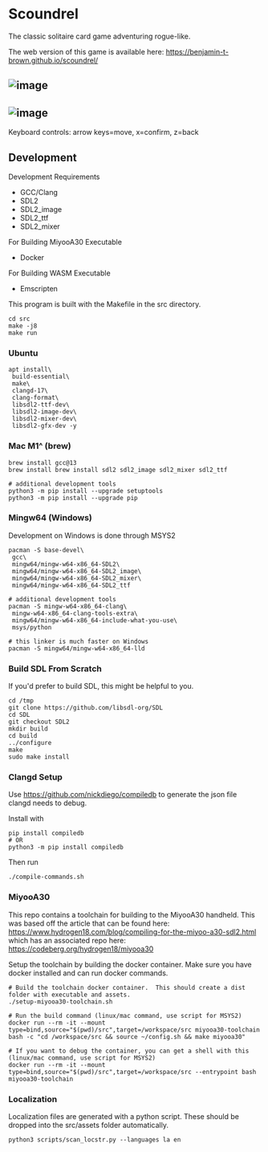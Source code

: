 # Scoundrel

The classic solitaire card game adventuring rogue-like.

The web version of this game is available here: https://benjamin-t-brown.github.io/scoundrel/

![image](https://github.com/user-attachments/assets/ba5bc38f-a0d4-4410-a22e-c1ce5bbc61f4)
-
![image](https://github.com/user-attachments/assets/d33a161a-bbad-4bdf-992d-c63011a776cf)
-

Keyboard controls: arrow keys=move, x=confirm, z=back 

## Development

Development Requirements
  - GCC/Clang
  - SDL2
  - SDL2_image
  - SDL2_ttf
  - SDL2_mixer

For Building MiyooA30 Executable
  - Docker

For Building WASM Executable
  - Emscripten

This program is built with the Makefile in the src directory.

```
cd src
make -j8
make run
```

### Ubuntu

```
apt install\
 build-essential\
 make\
 clangd-17\
 clang-format\
 libsdl2-ttf-dev\
 libsdl2-image-dev\
 libsdl2-mixer-dev\
 libsdl2-gfx-dev -y
```

### Mac M1^ (brew)

```
brew install gcc@13
brew install brew install sdl2 sdl2_image sdl2_mixer sdl2_ttf

# additional development tools
python3 -m pip install --upgrade setuptools
python3 -m pip install --upgrade pip
```

### Mingw64 (Windows)

Development on Windows is done through MSYS2

```
pacman -S base-devel\
 gcc\
 mingw64/mingw-w64-x86_64-SDL2\
 mingw64/mingw-w64-x86_64-SDL2_image\
 mingw64/mingw-w64-x86_64-SDL2_mixer\
 mingw64/mingw-w64-x86_64-SDL2_ttf

# additional development tools
pacman -S mingw-w64-x86_64-clang\
 mingw-w64-x86_64-clang-tools-extra\
 mingw64/mingw-w64-x86_64-include-what-you-use\
 msys/python

# this linker is much faster on Windows
pacman -S mingw64/mingw-w64-x86_64-lld
```

### Build SDL From Scratch

If you'd prefer to build SDL, this might be helpful to you.

```
cd /tmp
git clone https://github.com/libsdl-org/SDL
cd SDL
git checkout SDL2
mkdir build
cd build
../configure
make
sudo make install
```

### Clangd Setup

Use https://github.com/nickdiego/compiledb to generate the json file clangd needs to debug.

Install with 

```
pip install compiledb
# OR
python3 -m pip install compiledb
```

Then run

```
./compile-commands.sh
```

### MiyooA30

This repo contains a toolchain for building to the MiyooA30 handheld.  This was based off the article that can be found here: https://www.hydrogen18.com/blog/compiling-for-the-miyoo-a30-sdl2.html which has an associated repo here: https://codeberg.org/hydrogen18/miyooa30

Setup the toolchain by building the docker container.  Make sure you have docker installed and can run docker commands.
```
# Build the toolchain docker container.  This should create a dist folder with executable and assets.
./setup-miyooa30-toolchain.sh

# Run the build command (linux/mac command, use script for MSYS2)
docker run --rm -it --mount type=bind,source="$(pwd)/src",target=/workspace/src miyooa30-toolchain bash -c "cd /workspace/src && source ~/config.sh && make miyooa30"

# If you want to debug the container, you can get a shell with this (linux/mac command, use script for MSYS2)
docker run --rm -it --mount type=bind,source="$(pwd)/src",target=/workspace/src --entrypoint bash miyooa30-toolchain
```

### Localization

Localization files are generated with a python script.  These should be dropped into the src/assets folder automatically.
```
python3 scripts/scan_locstr.py --languages la en
```
